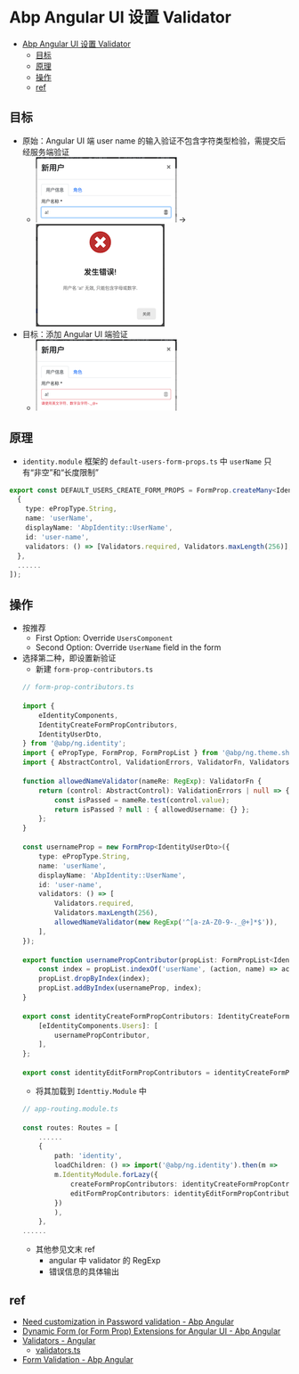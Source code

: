 # Abp Angular UI 设置 Validator


- [Abp Angular UI 设置 Validator](#abp-angular-ui-设置-validator)
    - [目标](#目标)
    - [原理](#原理)
    - [操作](#操作)
    - [ref](#ref)


## 目标
- 原始：Angular UI 端 user name 的输入验证不包含字符类型检验，需提交后经服务端验证
    - ![now](img/now.png) -> ![error](img/error.png)
- 目标：添加 Angular UI 端验证
    - ![target](img/target.png)

## 原理
- `identity.module` 框架的 `default-users-form-props.ts` 中 `userName` 只有“非空”和“长度限制”
``` ts
export const DEFAULT_USERS_CREATE_FORM_PROPS = FormProp.createMany<IdentityUserDto>([
  {
    type: ePropType.String,
    name: 'userName',
    displayName: 'AbpIdentity::UserName',
    id: 'user-name',
    validators: () => [Validators.required, Validators.maxLength(256)],
  },
  ......
]);
```


## 操作
- 按推荐
    - First Option: Override `UsersComponent`
    - Second Option: Override `UserName` field in the form
- 选择第二种，即设置新验证
    - 新建 `form-prop-contributors.ts`
    ``` ts
    // form-prop-contributors.ts

    import {
        eIdentityComponents,
        IdentityCreateFormPropContributors,
        IdentityUserDto,
    } from '@abp/ng.identity';
    import { ePropType, FormProp, FormPropList } from '@abp/ng.theme.shared/extensions';
    import { AbstractControl, ValidationErrors, ValidatorFn, Validators } from '@angular/forms';

    function allowedNameValidator(nameRe: RegExp): ValidatorFn {
        return (control: AbstractControl): ValidationErrors | null => {
            const isPassed = nameRe.test(control.value);
            return isPassed ? null : { allowedUsername: {} };
        };
    }

    const usernameProp = new FormProp<IdentityUserDto>({
        type: ePropType.String,
        name: 'userName',
        displayName: 'AbpIdentity::UserName',
        id: 'user-name',
        validators: () => [
            Validators.required,
            Validators.maxLength(256),
            allowedNameValidator(new RegExp('^[a-zA-Z0-9-._@+]*$')),
        ],
    });

    export function usernamePropContributor(propList: FormPropList<IdentityUserDto>) {
        const index = propList.indexOf('userName', (action, name) => action.name === name);
        propList.dropByIndex(index);
        propList.addByIndex(usernameProp, index);
    }

    export const identityCreateFormPropContributors: IdentityCreateFormPropContributors = {
        [eIdentityComponents.Users]: [
            usernamePropContributor,
        ],
    };

    export const identityEditFormPropContributors = identityCreateFormPropContributors;
    ```
    - 将其加载到 `Identtiy.Module` 中
    ``` ts
    // app-routing.module.ts

    const routes: Routes = [
        ......
        {
            path: 'identity',
            loadChildren: () => import('@abp/ng.identity').then(m =>
            m.IdentityModule.forLazy({
                createFormPropContributors: identityCreateFormPropContributors,
                editFormPropContributors: identityEditFormPropContributors,
            })
            ),
        },
    ......
    ```
    - 其他参见文末 ref
        - angular 中 validator 的 RegExp
        - 错误信息的具体输出




## ref
- [Need customization in Password validation - Abp Angular](https://support.abp.io/QA/Questions/544/Angular-Need-customization-in-Password-validation)
- [Dynamic Form (or Form Prop) Extensions for Angular UI - Abp Angular](https://docs.abp.io/en/abp/4.3/UI/Angular/Dynamic-Form-Extensions)
- [Validators - Angular](https://angular.io/api/forms/Validators)
    - [validators.ts](https://github.com/angular/angular/blob/c14c701775c900ce9ac8781c08fc76da067910c5/packages/forms/src/validators.ts)
- [Form Validation - Abp Angular](https://docs.abp.io/en/abp/4.3/UI/Angular/Form-Validation)